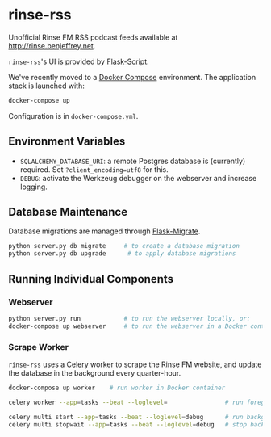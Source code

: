 rinse-rss
=========

Unofficial Rinse FM RSS podcast feeds available at <http://rinse.benjeffrey.net>.

`rinse-rss`'s UI is provided by [Flask-Script](http://flask-script.readthedocs.org/en/latest/).

We've recently moved to a [Docker Compose](http://docs.docker.com/compose/) environment.
The application stack is launched with:

```sh
docker-compose up
```

Configuration is in `docker-compose.yml`.

Environment Variables
---------------------

* `SQLALCHEMY_DATABASE_URI`: a remote Postgres database is (currently) required. Set `?client_encoding=utf8` for this.
* `DEBUG`: activate the Werkzeug debugger on the webserver and increase logging.


Database Maintenance
--------------------

Database migrations are managed through [Flask-Migrate](https://flask-migrate.readthedocs.org).

```sh
python server.py db migrate     # to create a database migration
python server.py db upgrade      # to apply database migrations
```


Running Individual Components
-----------------------------

### Webserver


```sh
python server.py run            # to run the webserver locally, or:
docker-compose up webserver     # to run the webserver in a Docker container
```

### Scrape Worker

`rinse-rss` uses a [Celery](http://www.celeryproject.org) worker to scrape the Rinse FM website,
and update the database in the background every quarter-hour.

```sh
docker-compose up worker    # run worker in Docker container

celery worker --app=tasks --beat --loglevel=                # run foreground worker

celery multi start --app=tasks --beat --loglevel=debug      # run background worker
celery multi stopwait --app=tasks --beat --loglevel=debug   # stop background worker
```
